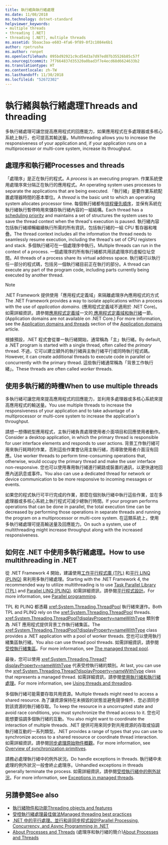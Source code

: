 ```yaml
---
title: 執行緒與執行緒處理
ms.date: 11/08/2018
ms.technology: dotnet-standard
helpviewer_keywords:
- multiple threads
- threading [.NET]
- threading [.NET], multiple threads
ms.assetid: 5baac3aa-e603-4fa6-9f89-0f2c1084e6b1
author: rpetrusha
ms.author: ronpet
ms.openlocfilehash: 095bd92921c9cd54d3a7d97ed07b35526b85c57f
ms.sourcegitcommit: 7f7664837d35320a0bad3f7e4ecd68d6624633b2
ms.translationtype: HT
ms.contentlocale: zh-TW
ms.lasthandoff: 11/30/2018
ms.locfileid: "52672302"
---
```

# <a name="threads-and-threading"></a><span data-ttu-id="2bd18-102">執行緒與執行緒處理</span><span class="sxs-lookup"><span data-stu-id="2bd18-102">Threads and threading</span></span>

<span data-ttu-id="2bd18-103">多執行緒處理可讓您提高應用程式的回應能力，如果應用程式在多處理器或多核心系統上執行，也可提高其輸送量。</span><span class="sxs-lookup"><span data-stu-id="2bd18-103">Multithreading allows you to increase the responsiveness of your application and, if your application runs on a multiprocessor or multi-core system, increase its throughput.</span></span>

## <a name="processes-and-threads"></a><span data-ttu-id="2bd18-104">處理序和執行緒</span><span class="sxs-lookup"><span data-stu-id="2bd18-104">Processes and threads</span></span>

<span data-ttu-id="2bd18-105">「處理序」是正在執行的程式。</span><span class="sxs-lookup"><span data-stu-id="2bd18-105">A *process* is an executing program.</span></span> <span data-ttu-id="2bd18-106">作業系統使用處理序來分隔正在執行的應用程式。</span><span class="sxs-lookup"><span data-stu-id="2bd18-106">An operating system uses processes to separate the applications that are being executed.</span></span> <span data-ttu-id="2bd18-107">「執行緒」是要作業系統配置處理器時間的基本單位。</span><span class="sxs-lookup"><span data-stu-id="2bd18-107">A *thread* is the basic unit to which an operating system allocates processor time.</span></span> <span data-ttu-id="2bd18-108">每個執行緒都有[排程優先順序](scheduling-threads.md)，並保有系統在執行緒執行暫停時用來儲存執行緒內容的一組結構。</span><span class="sxs-lookup"><span data-stu-id="2bd18-108">Each thread has a [scheduling priority](scheduling-threads.md) and maintains a set of structures the system uses to save the thread context when the thread's execution is paused.</span></span> <span data-ttu-id="2bd18-109">執行緒內容包括執行緒順暢繼續執行所需的所有資訊，包括執行緒的一組 CPU 暫存器和堆疊。</span><span class="sxs-lookup"><span data-stu-id="2bd18-109">The thread context includes all the information the thread needs to seamlessly resume execution, including the thread's set of CPU registers and stack.</span></span> <span data-ttu-id="2bd18-110">多個執行緒可在一個處理序中執行。</span><span class="sxs-lookup"><span data-stu-id="2bd18-110">Multiple threads can run in the context of a process.</span></span> <span data-ttu-id="2bd18-111">一個處理序的所有執行緒都共用該處理序的虛擬位址空間。</span><span class="sxs-lookup"><span data-stu-id="2bd18-111">All threads of a process share its virtual address space.</span></span> <span data-ttu-id="2bd18-112">執行緒可以執行任一部分的程式碼，包括另一個執行緒目前正在執行的部分。</span><span class="sxs-lookup"><span data-stu-id="2bd18-112">A thread can execute any part of the program code, including parts currently being executed by another thread.</span></span>

> [!NOTE]
> <span data-ttu-id="2bd18-113">.NET Framework 提供使用「應用程式定義域」來隔離處理序內應用程式的方式 </span><span class="sxs-lookup"><span data-stu-id="2bd18-113">The .NET Framework provides a way to isolate applications within a process with the use of *application domains*.</span></span> <span data-ttu-id="2bd18-114">(應用程式定義域不適用於 .NET Core)。如需詳細資訊，請參閱[應用程式定義域](../../framework/app-domains/application-domains.md)一文的[ 應用程式定義域和執行緒](../../framework/app-domains/application-domains.md#application-domains-and-threads)一節。</span><span class="sxs-lookup"><span data-stu-id="2bd18-114">(Application domains are not available on .NET Core.) For more information, see the [Application domains and threads](../../framework/app-domains/application-domains.md#application-domains-and-threads) section of the [Application domains](../../framework/app-domains/application-domains.md) article.</span></span>

<span data-ttu-id="2bd18-115">根據預設，.NET 程式會從單一執行緒開始，通常稱為「主」執行緒。</span><span class="sxs-lookup"><span data-stu-id="2bd18-115">By default, a .NET program is started with a single thread, often called the *primary* thread.</span></span> <span data-ttu-id="2bd18-116">不過，它可以建立額外的執行緒與主執行緒平行或同時執行程式碼。</span><span class="sxs-lookup"><span data-stu-id="2bd18-116">However, it can create additional threads to execute code in parallel or concurrently with the primary thread.</span></span> <span data-ttu-id="2bd18-117">這些執行緒通常稱為「背景工作執行緒」。</span><span class="sxs-lookup"><span data-stu-id="2bd18-117">These threads are often called *worker* threads.</span></span>

## <a name="when-to-use-multiple-threads"></a><span data-ttu-id="2bd18-118">使用多執行緒的時機</span><span class="sxs-lookup"><span data-stu-id="2bd18-118">When to use multiple threads</span></span>

<span data-ttu-id="2bd18-119">多執行緒可讓您用來提高應用程式的回應能力，並利用多處理器或多核心系統來提高應用程式的輸送量。</span><span class="sxs-lookup"><span data-stu-id="2bd18-119">You use multiple threads to increase the responsiveness of your application and to take advantage of a multiprocessor or multi-core system to increase the application's throughput.</span></span>

<span data-ttu-id="2bd18-120">請想一想傳統型應用程式，主執行緒負責處理使用者介面項目和回應使用者動作。</span><span class="sxs-lookup"><span data-stu-id="2bd18-120">Consider a desktop application, in which the primary thread is responsible for user interface elements and responds to user actions.</span></span> <span data-ttu-id="2bd18-121">背景工作執行緒可用來執行耗時的作業，否則這些作業會佔用主執行緒，而導致使用者介面沒有回應。</span><span class="sxs-lookup"><span data-stu-id="2bd18-121">Use worker threads to perform time-consuming operations that, otherwise, would occupy the primary thread and make the user interface non-responsive.</span></span> <span data-ttu-id="2bd18-122">您也可以使用專用執行緒進行網路或裝置的通訊，以更快速地回應內送訊息或事件。</span><span class="sxs-lookup"><span data-stu-id="2bd18-122">You also can use a dedicated thread for network or device communication to be more responsive to incoming messages or events.</span></span>

<span data-ttu-id="2bd18-123">如果您的程式執行可平行完成的作業，那麼在個別執行緒中執行這些作業，並在多處理器或多核心系統上執行程式可減少總執行時間。</span><span class="sxs-lookup"><span data-stu-id="2bd18-123">If your program performs operations that can be done in parallel, the total execution time can be decreased by performing those operations in separate threads and running the program on a multiprocessor or multi-core system.</span></span> <span data-ttu-id="2bd18-124">在這類系統上，使用多執行緒處理可提高輸送量及回應能力。</span><span class="sxs-lookup"><span data-stu-id="2bd18-124">On such a system, use of multithreading might increase throughput along with the increased responsiveness.</span></span>

## <a name="how-to-use-multithreading-in-net"></a><span data-ttu-id="2bd18-125">如何在 .NET 中使用多執行緒處理。</span><span class="sxs-lookup"><span data-stu-id="2bd18-125">How to use multithreading in .NET</span></span>

<span data-ttu-id="2bd18-126">從 .NET Framework 4 開始，建議使用[工作平行程式庫 (TPL)](../parallel-programming/task-parallel-library-tpl.md) 和[平行 LINQ (PLINQ)](../parallel-programming/parallel-linq-plinq.md) 來利用多執行緒處理。</span><span class="sxs-lookup"><span data-stu-id="2bd18-126">Starting with the .NET Framework 4, the recommended way to utilize multithreading is to use [Task Parallel Library (TPL)](../parallel-programming/task-parallel-library-tpl.md) and [Parallel LINQ (PLINQ)](../parallel-programming/parallel-linq-plinq.md).</span></span> <span data-ttu-id="2bd18-127">如需詳細資訊，請參閱[平行程式設計](../parallel-programming/index.md)。</span><span class="sxs-lookup"><span data-stu-id="2bd18-127">For more information, see [Parallel programming](../parallel-programming/index.md).</span></span>

<span data-ttu-id="2bd18-128">TPL 和 PLINQ 都憑藉 <xref:System.Threading.ThreadPool> 執行緒來運作。</span><span class="sxs-lookup"><span data-stu-id="2bd18-128">Both TPL and PLINQ rely on the <xref:System.Threading.ThreadPool> threads.</span></span> <span data-ttu-id="2bd18-129"><xref:System.Threading.ThreadPool?displayProperty=nameWithType> 類別會為 .NET 應用程式提供背景工作執行緒集區。</span><span class="sxs-lookup"><span data-stu-id="2bd18-129">The <xref:System.Threading.ThreadPool?displayProperty=nameWithType> class provides a .NET application with a pool of worker threads.</span></span> <span data-ttu-id="2bd18-130">您也可以使用執行緒集區執行緒。</span><span class="sxs-lookup"><span data-stu-id="2bd18-130">You also can use thread pool threads.</span></span> <span data-ttu-id="2bd18-131">如需詳細資訊，請參閱[受控執行緒集區](the-managed-thread-pool.md)。</span><span class="sxs-lookup"><span data-stu-id="2bd18-131">For more information, see [The managed thread pool](the-managed-thread-pool.md).</span></span>

<span data-ttu-id="2bd18-132">最後，您可以使用 <xref:System.Threading.Thread?displayProperty=nameWithType> 代表受控執行緒的類別。</span><span class="sxs-lookup"><span data-stu-id="2bd18-132">At last, you can use the <xref:System.Threading.Thread?displayProperty=nameWithType> class that represents a managed thread.</span></span> <span data-ttu-id="2bd18-133">如需詳細資訊，請參閱[使用執行緒和執行緒處理](using-threads-and-threading.md)。</span><span class="sxs-lookup"><span data-stu-id="2bd18-133">For more information, see [Using threads and threading](using-threads-and-threading.md).</span></span>

<span data-ttu-id="2bd18-134">多個執行緒可能需要存取共用資源。</span><span class="sxs-lookup"><span data-stu-id="2bd18-134">Multiple threads might need to access a shared resource.</span></span> <span data-ttu-id="2bd18-135">為了讓資源保持在未損毀的狀態並避免競爭條件，您必須同步對該資源的執行緒存取。</span><span class="sxs-lookup"><span data-stu-id="2bd18-135">To keep the resource in a uncorrupted state and avoid race conditions, you must synchronize the thread access to it.</span></span> <span data-ttu-id="2bd18-136">您也可能想要協調多個執行緒的互動。</span><span class="sxs-lookup"><span data-stu-id="2bd18-136">You also might want to coordinate the interaction of multiple threads.</span></span> <span data-ttu-id="2bd18-137">.NET 提供可用來同步對共用資源的存取或協調執行緒互動的一系列類型。</span><span class="sxs-lookup"><span data-stu-id="2bd18-137">.NET provides a range of types that you can use to synchronize access to a shared resource or coordinate thread interaction.</span></span> <span data-ttu-id="2bd18-138">如需詳細資訊，請參閱[同步處理原始物件概觀](overview-of-synchronization-primitives.md)。</span><span class="sxs-lookup"><span data-stu-id="2bd18-138">For more information, see [Overview of synchronization primitives](overview-of-synchronization-primitives.md).</span></span>

<span data-ttu-id="2bd18-139">請務必處理執行緒中的例外狀況。</span><span class="sxs-lookup"><span data-stu-id="2bd18-139">Do handle exceptions in threads.</span></span> <span data-ttu-id="2bd18-140">執行緒中未處理的例外狀況一般會終止處理序。</span><span class="sxs-lookup"><span data-stu-id="2bd18-140">Unhandled exceptions in threads generally terminate the process.</span></span> <span data-ttu-id="2bd18-141">如需詳細資訊，請參閱[受控執行緒中的例外狀況](exceptions-in-managed-threads.md)。</span><span class="sxs-lookup"><span data-stu-id="2bd18-141">For more information, see [Exceptions in managed threads](exceptions-in-managed-threads.md).</span></span>

## <a name="see-also"></a><span data-ttu-id="2bd18-142">另請參閱</span><span class="sxs-lookup"><span data-stu-id="2bd18-142">See also</span></span>

- [<span data-ttu-id="2bd18-143">執行緒物件和功能</span><span class="sxs-lookup"><span data-stu-id="2bd18-143">Threading objects and features</span></span>](threading-objects-and-features.md)
- [<span data-ttu-id="2bd18-144">受控執行緒處理最佳做法</span><span class="sxs-lookup"><span data-stu-id="2bd18-144">Managed threading best practices</span></span>](managed-threading-best-practices.md)
- [<span data-ttu-id="2bd18-145">.NET 中的平行處理、並行和非同步程式設計</span><span class="sxs-lookup"><span data-stu-id="2bd18-145">Parallel Processing, Concurrency, and Async Programming in .NET</span></span>](../parallel-processing-and-concurrency.md)
- <span data-ttu-id="2bd18-146">[About Processes and Threads](/windows/desktop/procthread/about-processes-and-threads) (處理序和執行緒的簡介)</span><span class="sxs-lookup"><span data-stu-id="2bd18-146">[About Processes and Threads](/windows/desktop/procthread/about-processes-and-threads)</span></span>
